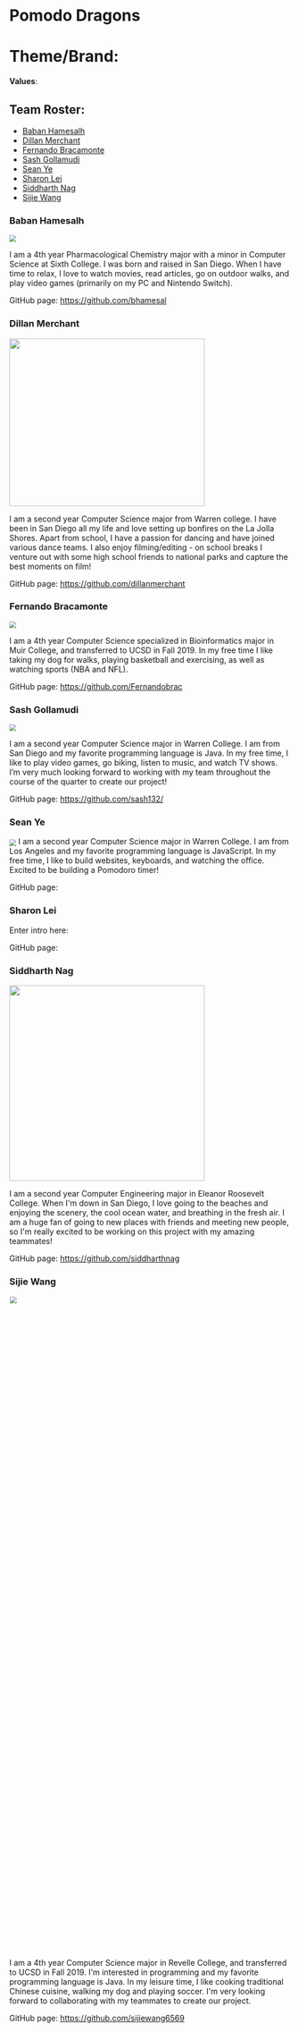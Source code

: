 # Pomodo Dragons
# Theme/Brand: 

**Values**: 

## Team Roster: 

- [Baban Hamesalh](#Baban-Hamesalh)
- [Dillan Merchant](#Dillan-Merchant)
- [Fernando Bracamonte](#Fernando-Bracamonte)
- [Sash Gollamudi](#Sash-Gollamudi)
- [Sean Ye](#Sean-Ye)
- [Sharon Lei](#Sharon-Lei)
- [Siddharth Nag](#Siddharth-Nag)
- [Sijie Wang](#Sijie-Wang)



### Baban Hamesalh 

<img src="/images/BabanPFP.jpg" style="zoom:75%;"  align="center"/>

I am a 4th year Pharmacological Chemistry major with a minor in Computer Science at Sixth College. I was born and raised in San Diego. When I have time to relax, I love to watch movies, read articles, go on outdoor walks, and play video games (primarily on my PC and Nintendo Switch).

GitHub page: https://github.com/bhamesal

### Dillan Merchant

<img src="/images/dillan.png" align="center" width="350" height="300"/>

I am a second year Computer Science major from Warren college. I have been in San Diego all my life and love setting up bonfires on the La Jolla Shores. Apart from school, I have a passion for dancing and have joined various dance teams. I also enjoy filming/editing - on school breaks I venture out with some high school friends to national parks and capture the best moments on film!

GitHub page: https://github.com/dillanmerchant

### Fernando Bracamonte



<img src="/images/fernandobracamonte.PNG" style="zoom:75%;"  align="center"/>

I am a 4th year Computer Science specialized in Bioinformatics major in Muir College, and transferred to UCSD in Fall 2019. In my free time I like taking my dog for walks, playing basketball and exercising, as well as watching sports (NBA and NFL). 

GitHub page: https://github.com/Fernandobrac 

### Sash Gollamudi

<img src="/images/sashgollamudi.png" style="zoom:75%;"  align="center"/>

I am a second year Computer Science major in Warren College. I am from San Diego and my favorite programming language is Java. In my free time, I like to play video games, go biking, listen to music, and watch TV shows. I’m very much looking forward to working with my team throughout the course of the quarter to create our project!

GitHub page: https://github.com/sash132/

### Sean Ye

<img src="/images/seanye.png" style="zoom:75%;"  align="center"/>
I am a second year Computer Science major in Warren College. I am from Los Angeles and my favorite programming language is JavaScript. In my free time, I like to build websites, keyboards, and watching the office. Excited to be building a Pomodoro timer!

GitHub page: 

### Sharon Lei

Enter intro here:

GitHub page: 

### Siddharth Nag

<img src="/images/sidnag.jpg" width="350"  align="center"/>

I am a second year Computer Engineering major in Eleanor Roosevelt College. When I'm down in San Diego, I love going to the beaches and enjoying the scenery, the cool ocean water, and breathing in the fresh air. I am a huge fan of going to new places with friends and meeting new people, so I'm really excited to be working on this project with my amazing teammates! 

GitHub page: https://github.com/siddharthnag

### Sijie Wang

<img src="/images/sijiewang.png" style="zoom:75%;"  align="center" height="30%" width="30%" />

I am a 4th year Computer Science major in Revelle College, and transferred to UCSD in Fall 2019. I'm interested in programming and my favorite programming language is Java. In my leisure time, I like cooking traditional Chinese cuisine, walking my dog and playing soccer. I'm very looking forward to collaborating with my teammates to create our project. 

GitHub page: https://github.com/sijiewang6569




